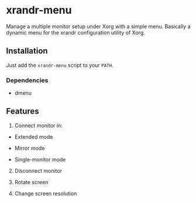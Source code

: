 # xrandr-menu

Manage a multiple monitor setup under Xorg with a simple menu. Basically a dynamic menu for the xrandr configuration utility of Xorg.

## Installation

Just add the `xrandr-menu` script to your `PATH`.

### Dependencies

- dmenu

## Features

1. Connect monitor in:

- Extended mode

- Mirror mode

- Single-monitor mode

2. Disconnect monitor

3. Rotate screen

4. Change screen resolution
